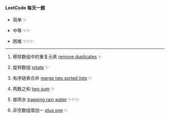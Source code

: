 #### LeetCode 每天一题

* 简单 ✨ 

* 中等 ✨✨

* 困难 ✨✨✨ 

***

1. 移除数组中的重复元素 [remove duplicates](https://leetcode-cn.com/problems/remove-duplicates-from-sorted-array/) ✨


2. 旋转数组 [rotate](https://leetcode-cn.com/problems/rotate-array/) ✨


3. 有序链表合并 [merge two sorted lists](https://leetcode-cn.com/problems/merge-two-sorted-lists/) ✨


4. 两数之和 [two sum](https://leetcode-cn.com/problems/two-sum/) ✨


5. 接雨水 [trapping rain water](https://leetcode-cn.com/problems/trapping-rain-water/) ✨✨✨


6. 非空数组值加一 [plus one](https://leetcode-cn.com/problems/plus-one/) ✨